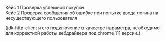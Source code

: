 Кейс 1 Проверка успешной покупки  
Кейс 2 Проверка сообщения об ошибке при
попытке ввода логина на несуществующего
пользователя  
  
  
(jdk-http-client и его подключение в качестве параметра, необходимо для корректной работы вебдрайвера под chrome 111 версии.)
